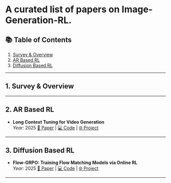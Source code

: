 # A curated list of papers on **Image-Generation-RL**.



## 📚 Table of Contents
1. [Survey & Overview](#1-survey--overview)
2. [AR Based RL](#2-ar-based-rl)
3. [Diffusion Based RL](#3-diffusion-based-rl)


---

## 1. Survey & Overview


---

## 2. AR Based RL

- **Long Context Tuning for Video Generation**  
  *Year:* 2025  [📄 Paper](https://arxiv.org/abs/2507.22058) | [💻 Code](https://github.com/X-Omni-Team/X-Omni) | [🌐 Project](https://x-omni-team.github.io/)




---

## 3. Diffusion Based RL

- **Flow-GRPO: Training Flow Matching Models via Online RL**  
  *Year:* 2025  [📄 Paper](https://arxiv.org/abs/2505.05470) | [💻 Code](https://github.com/yifan123/flow_grpo) | [🌐 Project](https://gongyeliu.github.io/Flow-GRPO/)





---

